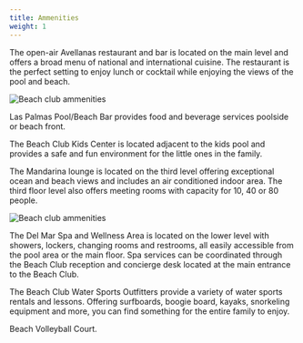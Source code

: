 ```yaml
---
title: Ammenities
weight: 1
---
```

The open-air Avellanas restaurant and bar is located on the main level and offers a broad menu of national and international cuisine. The restaurant is the perfect setting to enjoy lunch or cocktail while enjoying the views of the pool and beach.

![Beach club ammenities](/images/pages/beachclub-02.jpg)

Las Palmas Pool/Beach Bar provides food and beverage services poolside or beach front.

The Beach Club Kids Center is located adjacent to the kids pool and provides a safe and fun environment for the little ones in the family.

The Mandarina lounge is located on the third level offering exceptional ocean and beach views and includes an air conditioned indoor area. The third floor level also offers meeting rooms with capacity for 10, 40 or 80 people.

![Beach club ammenities](/images/pages/b04.jpg)

The Del Mar Spa and Wellness Area is located on the lower level with showers, lockers, changing rooms and restrooms, all easily accessible from the pool area or the main floor. Spa services can be coordinated through the Beach Club reception and concierge desk located at the main entrance to the Beach Club.

The Beach Club Water Sports Outfitters provide a variety of water sports rentals and lessons. Offering surfboards, boogie board, kayaks, snorkeling equipment and more, you can find something for the entire family to enjoy.

Beach Volleyball Court.
